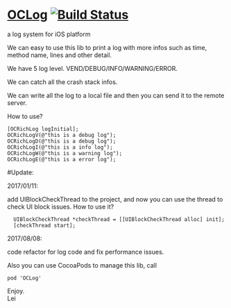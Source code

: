 
# [OCLog](https://github.com/leisurehuang/OCLog) [![Build Status](https://travis-ci.org/leisurehuang/OCLog.svg?branch=master)](https://travis-ci.org/leisurehuang/OCLog)

a log system for iOS platform

We can easy to use this lib to print a log with more infos such as time, method name, lines and other detail.

We have 5 log level. VEND/DEBUG/INFO/WARNING/ERROR.

We can catch all the crash stack infos.

We can write all the log to a local file and then you can send it to the remote server.


How to use?

    [OCRichLog logInitial];  
    OCRichLogV(@"this is a debug log");
    OCRichLogD(@"this is a debug log");
    OCRichLogI(@"this is a info log");
    OCRichLogW(@"this is a warning log");
    OCRichLogE(@"this is a error log");

#Update:

2017/01/11:

add UIBlockCheckThread to the project, and now you can use the thread to check UI block issues.
How to use it?

```
  UIBlockCheckThread *checkThread = [[UIBlockCheckThread alloc] init];
  [checkThread start];
```

2017/08/08:

code refactor for log code and fix performance issues.

Also you can use CocoaPods to manage this lib, call

    pod 'OCLog'


 Enjoy.  
 Lei
